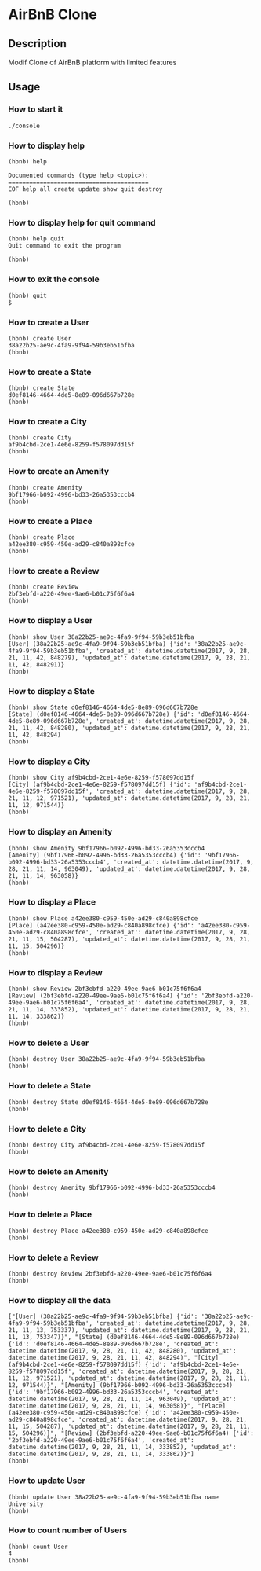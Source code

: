 # AirBnB Clone

## Description

Modif
Clone of AirBnB platform with limited features

## Usage

### How to start it
```
./console
```

### How to display help
```
(hbnb) help

Documented commands (type help <topic>):
========================================
EOF help all create update show quit destroy

(hbnb)
```

### How to display help for quit command
```
(hbnb) help quit
Quit command to exit the program

(hbnb)
```

### How to exit the console
```
(hbnb) quit
$
```

### How to create a User
```
(hbnb) create User
38a22b25-ae9c-4fa9-9f94-59b3eb51bfba
(hbnb)
```

### How to create a State
```
(hbnb) create State
d0ef8146-4664-4de5-8e89-096d667b728e
(hbnb)
```

### How to create a City
```
(hbnb) create City
af9b4cbd-2ce1-4e6e-8259-f578097dd15f
(hbnb)
```

### How to create an Amenity
```
(hbnb) create Amenity
9bf17966-b092-4996-bd33-26a5353cccb4
(hbnb)
```

### How to create a Place
```
(hbnb) create Place
a42ee380-c959-450e-ad29-c840a898cfce
(hbnb)
```

### How to create a Review
```
(hbnb) create Review
2bf3ebfd-a220-49ee-9ae6-b01c75f6f6a4
(hbnb)
```

### How to display a User
```
(hbnb) show User 38a22b25-ae9c-4fa9-9f94-59b3eb51bfba
[User] (38a22b25-ae9c-4fa9-9f94-59b3eb51bfba) {'id': '38a22b25-ae9c-4fa9-9f94-59b3eb51bfba', 'created_at': datetime.datetime(2017, 9, 28, 21, 11, 42, 848279), 'updated_at': datetime.datetime(2017, 9, 28, 21, 11, 42, 848291)}
(hbnb)
```

### How to display a State
```
(hbnb) show State d0ef8146-4664-4de5-8e89-096d667b728e
[State] (d0ef8146-4664-4de5-8e89-096d667b728e) {'id': 'd0ef8146-4664-4de5-8e89-096d667b728e', 'created_at': datetime.datetime(2017, 9, 28, 21, 11, 42, 848280), 'updated_at': datetime.datetime(2017, 9, 28, 21, 11, 42, 848294)
(hbnb)
```

### How to display a City
```
(hbnb) show City af9b4cbd-2ce1-4e6e-8259-f578097dd15f
[City] (af9b4cbd-2ce1-4e6e-8259-f578097dd15f) {'id': 'af9b4cbd-2ce1-4e6e-8259-f578097dd15f', 'created_at': datetime.datetime(2017, 9, 28, 21, 11, 12, 971521), 'updated_at': datetime.datetime(2017, 9, 28, 21, 11, 12, 971544)}
(hbnb)
```

### How to display an Amenity
```
(hbnb) show Amenity 9bf17966-b092-4996-bd33-26a5353cccb4
[Amenity] (9bf17966-b092-4996-bd33-26a5353cccb4) {'id': '9bf17966-b092-4996-bd33-26a5353cccb4', 'created_at': datetime.datetime(2017, 9, 28, 21, 11, 14, 963049), 'updated_at': datetime.datetime(2017, 9, 28, 21, 11, 14, 963058)}
(hbnb)
```

### How to display a Place
```
(hbnb) show Place a42ee380-c959-450e-ad29-c840a898cfce
[Place] (a42ee380-c959-450e-ad29-c840a898cfce) {'id': 'a42ee380-c959-450e-ad29-c840a898cfce', 'created_at': datetime.datetime(2017, 9, 28, 21, 11, 15, 504287), 'updated_at': datetime.datetime(2017, 9, 28, 21, 11, 15, 504296)}
(hbnb)
```

### How to display a Review
```
(hbnb) show Review 2bf3ebfd-a220-49ee-9ae6-b01c75f6f6a4
[Review] (2bf3ebfd-a220-49ee-9ae6-b01c75f6f6a4) {'id': '2bf3ebfd-a220-49ee-9ae6-b01c75f6f6a4', 'created_at': datetime.datetime(2017, 9, 28, 21, 11, 14, 333852), 'updated_at': datetime.datetime(2017, 9, 28, 21, 11, 14, 333862)}
(hbnb)
```

### How to delete a User
```
(hbnb) destroy User 38a22b25-ae9c-4fa9-9f94-59b3eb51bfba
(hbnb)
```

### How to delete a State
```
(hbnb) destroy State d0ef8146-4664-4de5-8e89-096d667b728e
(hbnb)
```

### How to delete a City
```
(hbnb) destroy City af9b4cbd-2ce1-4e6e-8259-f578097dd15f
(hbnb)
```

### How to delete an Amenity
```
(hbnb) destroy Amenity 9bf17966-b092-4996-bd33-26a5353cccb4
(hbnb)
```

### How to delete a Place
```
(hbnb) destroy Place a42ee380-c959-450e-ad29-c840a898cfce
(hbnb)
```

### How to delete a Review
```
(hbnb) destroy Review 2bf3ebfd-a220-49ee-9ae6-b01c75f6f6a4
(hbnb)
```

### How to display all the data
```
["[User] (38a22b25-ae9c-4fa9-9f94-59b3eb51bfba) {'id': '38a22b25-ae9c-4fa9-9f94-59b3eb51bfba', 'created_at': datetime.datetime(2017, 9, 28, 21, 11, 13, 753337), 'updated_at': datetime.datetime(2017, 9, 28, 21, 11, 13, 753347)}", "[State] (d0ef8146-4664-4de5-8e89-096d667b728e) {'id': 'd0ef8146-4664-4de5-8e89-096d667b728e', 'created_at': datetime.datetime(2017, 9, 28, 21, 11, 42, 848280), 'updated_at': datetime.datetime(2017, 9, 28, 21, 11, 42, 848294)", "[City] (af9b4cbd-2ce1-4e6e-8259-f578097dd15f) {'id': 'af9b4cbd-2ce1-4e6e-8259-f578097dd15f', 'created_at': datetime.datetime(2017, 9, 28, 21, 11, 12, 971521), 'updated_at': datetime.datetime(2017, 9, 28, 21, 11, 12, 971544)}", "[Amenity] (9bf17966-b092-4996-bd33-26a5353cccb4) {'id': '9bf17966-b092-4996-bd33-26a5353cccb4', 'created_at': datetime.datetime(2017, 9, 28, 21, 11, 14, 963049), 'updated_at': datetime.datetime(2017, 9, 28, 21, 11, 14, 963058)}", "[Place] (a42ee380-c959-450e-ad29-c840a898cfce) {'id': 'a42ee380-c959-450e-ad29-c840a898cfce', 'created_at': datetime.datetime(2017, 9, 28, 21, 11, 15, 504287), 'updated_at': datetime.datetime(2017, 9, 28, 21, 11, 15, 504296)}", "[Review] (2bf3ebfd-a220-49ee-9ae6-b01c75f6f6a4) {'id': '2bf3ebfd-a220-49ee-9ae6-b01c75f6f6a4', 'created_at': datetime.datetime(2017, 9, 28, 21, 11, 14, 333852), 'updated_at': datetime.datetime(2017, 9, 28, 21, 11, 14, 333862)}"]
(hbnb)
```

### How to update User
```
(hbnb) update User 38a22b25-ae9c-4fa9-9f94-59b3eb51bfba name University
(hbnb)
```

### How to count number of Users
```
(hbnb) count User
4
(hbnb)
```
